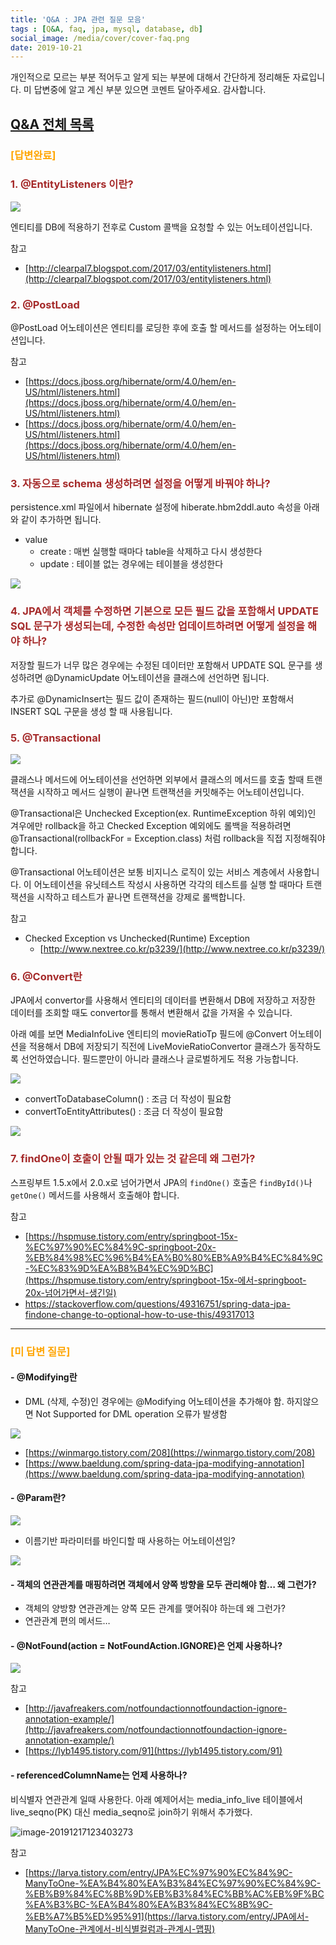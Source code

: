 ```yaml
---
title: 'Q&A : JPA 관련 질문 모음'
tags : [Q&A, faq, jpa, mysql, database, db]
social_image: /media/cover/cover-faq.png
date: 2019-10-21
---
```


개인적으로 모르는 부분 적어두고 알게 되는 부분에 대해서 간단하게 정리해둔 자료입니다.
미 답변중에 알고 계신 부분 있으면 코멘트 달아주세요. 감사합니다.

## [Q&A 전체 목록](https://blog.advenoh.pe.kr/java/QA-%EA%B0%9C%EB%B0%9C%EA%B4%80%EB%A0%A8-%EC%A7%88%EB%AC%B8-%EB%AA%A8%EC%9D%8C/)

### <span style="color:orange">[답변완료]</span>

### <span style="color:brown">1. @EntityListeners 이란?</span>

![](/media/database/QA-JPA-관련-질문-모음/image_12.png)

엔티티를 DB에 적용하기 전후로 Custom 콜백을 요청할 수 있는 어노테이션입니다.

참고
* [http://clearpal7.blogspot.com/2017/03/entitylisteners.html](http://clearpal7.blogspot.com/2017/03/entitylisteners.html)

### <span style="color:brown">2. @PostLoad</span>

@PostLoad 어노테이션은 엔티티를 로딩한 후에 호출 할 메서드를 설정하는 어노테이션입니다.

참고
* [https://docs.jboss.org/hibernate/orm/4.0/hem/en-US/html/listeners.html](https://docs.jboss.org/hibernate/orm/4.0/hem/en-US/html/listeners.html)
* [https://docs.jboss.org/hibernate/orm/4.0/hem/en-US/html/listeners.html](https://docs.jboss.org/hibernate/orm/4.0/hem/en-US/html/listeners.html)

### <span style="color:brown">3. 자동으로 schema 생성하려면 설정을 어떻게 바꿔야 하나?</span>

persistence.xml 파일에서 hibernate 설정에 hiberate.hbm2ddl.auto 속성을 아래와 같이 추가하면 됩니다.
* value
	* create : 매번 실행할 때마다 table을 삭제하고 다시 생성한다
	* update : 테이블 없는 경우에는 테이블을 생성한다

![](/media/database/QA-JPA-관련-질문-모음/13622F05-65DF-4173-81A0-4E974021B413.png)

### <span style="color:brown">4. JPA에서 객체를 수정하면 기본으로 모든 필드 값을 포함해서 UPDATE SQL 문구가 생성되는데, 수정한 속성만 업데이트하려면 어떻게 설정을 해야 하나?</span>

저장할 필드가 너무 많은 경우에는 수정된 데이터만 포함해서 UPDATE SQL 문구를 생성하려면 @DynamicUpdate 어노테이션을 클래스에 선언하면 됩니다.

추가로 @DynamicInsert는 필드 값이 존재하는 필드(null이 아닌)만 포함해서 INSERT SQL 구문을 생성 할 때 사용됩니다.

### <span style="color:brown">5. @Transactional</span>

![](/media/database/QA-JPA-관련-질문-모음/image_6.png)

클래스나 메서드에 어노테이션을 선언하면 외부에서 클래스의 메서드를 호출 할때 트랜잭션을 시작하고 메서드 실행이 끝나면 트랜잭션을 커밋해주는 어노테이션입니다.

@Transactional은 Unchecked Exception(ex. RuntimeException 하위 예외)인 겨우에만 rollback을 하고 Checked Exception 예외에도 롤백을 적용하려면 @Transactional(rollbackFor = Exception.class) 처럼 rollback을 직접 지정해줘야 합니다.

@Transactional 어노테이션은 보통 비지니스 로직이 있는 서비스 계층에서 사용합니다. 이 어노테이션을 유닛테스트 작성시 사용하면 각각의 테스트를 실행 할 때마다 트랜잭션을 시작하고 테스트가 끝나면 트랜잭션을 강제로 롤백합니다.

참고
* Checked Exception vs Unchecked(Runtime) Exception
	* [http://www.nextree.co.kr/p3239/](http://www.nextree.co.kr/p3239/)

### <span style="color:brown">6. @Convert란</span>

JPA에서 convertor를 사용해서 엔티티의 데이터를 변환해서 DB에 저장하고 저장한 데이터를 조회할 때도 convertor를 통해서 변환해서 값을 가져올 수 있습니다.

아래 예를 보면 MediaInfoLive 엔티티의 movieRatioTp 필드에 @Convert 어노테이션을 적용해서 DB에 저장되기 직전에 LiveMovieRatioConvertor 클래스가 동작하도록 선언하였습니다. 필드뿐만이 아니라 클래스나 글로벌하게도 적용 가능합니다.

![](/media/database/QA-JPA-관련-질문-모음/image_4.png)

* convertToDatabaseColumn() : 조금 더 작성이 필요함
* convertToEntityAttributes() : 조금 더 작성이 필요함

![](/media/database/QA-JPA-관련-질문-모음/image_8.png)

### <span style="color:brown">7. findOne이 호출이 안될 때가 있는 것 같은데 왜 그런가?</span>

스프링부트 1.5.x에서 2.0.x로 넘어가면서 JPA의 `findOne()` 호출은 `findById()`나 `getOne()` 메서드를 사용해서 호출해야 합니다. 

참고

- [https://hspmuse.tistory.com/entry/springboot-15x-%EC%97%90%EC%84%9C-springboot-20x-%EB%84%98%EC%96%B4%EA%B0%80%EB%A9%B4%EC%84%9C-%EC%83%9D%EA%B8%B4%EC%9D%BC](https://hspmuse.tistory.com/entry/springboot-15x-에서-springboot-20x-넘어가면서-생긴일)
- https://stackoverflow.com/questions/49316751/spring-data-jpa-findone-change-to-optional-how-to-use-this/49317013

- - - -

### <span style="color:orange">[미 답변 질문]</span>

#### -  @Modifying란
  - DML (삭제, 수정)인 경우에는 @Modifying 어노테이션을 추가해야 함. 하지않으면 Not Supported for DML operation 오류가 발생함

![](/media/database/QA-JPA-관련-질문-모음/image_10.png)

* [https://winmargo.tistory.com/208](https://winmargo.tistory.com/208)
* [https://www.baeldung.com/spring-data-jpa-modifying-annotation](https://www.baeldung.com/spring-data-jpa-modifying-annotation)

#### -  @Param란?

![](/media/database/QA-JPA-관련-질문-모음/image_1.png)

  - 이름기반 파라미터를 바인디할 때 사용하는 어노테이션임?

![](/media/database/QA-JPA-관련-질문-모음/image_3.png)

#### -  객체의 연관관계를 매핑하려면 객체에서 양쪽 방향을 모두 관리해야 함… 왜 그런가?
  - 객체의 양방향 연관관계는 양쪽 모든 관계를 맺어줘야 하는데 왜 그런가?
  - 연관관계 편의 메서드…

#### -  @NotFound(action = NotFoundAction.IGNORE)은 언제 사용하나?
![](/media/database/QA-JPA-관련-질문-모음/image_9.png)

참고

* [http://javafreakers.com/notfoundactionnotfoundaction-ignore-annotation-example/](http://javafreakers.com/notfoundactionnotfoundaction-ignore-annotation-example/)
* [https://lyb1495.tistory.com/91](https://lyb1495.tistory.com/91)



#### - referencedColumnName는 언제 사용하나? 

비식별자 연관관계 일때 사용한다. 아래 예제어서는 media_info_live 테이블에서 live_seqno(PK) 대신 media_seqno로 join하기 위해서 추가했다. 

![image-20191217123403273](/media/database/QA-JPA-관련-질문-모음/image_13.png)

참고

- [https://larva.tistory.com/entry/JPA%EC%97%90%EC%84%9C-ManyToOne-%EA%B4%80%EA%B3%84%EC%97%90%EC%84%9C-%EB%B9%84%EC%8B%9D%EB%B3%84%EC%BB%AC%EB%9F%BC%EA%B3%BC-%EA%B4%80%EA%B3%84%EC%8B%9C-%EB%A7%B5%ED%95%91](https://larva.tistory.com/entry/JPA에서-ManyToOne-관계에서-비식별컬럼과-관계시-맵핑)

